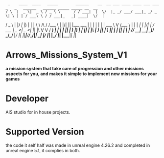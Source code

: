      _    ____  ____   _____        ______    __  __ ___ ____ ____ ___ ___  _   _   ______   ______ _____ _____ __  __  
    / \  |  _ \|  _ \ / _ \ \      / / ___|  |  \/  |_ _/ ___/ ___|_ _/ _ \| \ | | / ___\ \ / / ___|_   _| ____|  \/  | 
   / _ \ | |_) | |_) | | | \ \ /\ / /\___ \  | |\/| || |\___ \___ \| | | | |  \| | \___ \\ V /\___ \ | | |  _| | |\/| | 
  / ___ \|  _ <|  _ <| |_| |\ V  V /  ___) | | |  | || | ___) |__) | | |_| | |\  |  ___) || |  ___) || | | |___| |  | | 
 /_/   \_\_| \_\_| \_\\___/  \_/\_/  |____/  |_|  |_|___|____/____/___\___/|_| \_| |____/ |_| |____/ |_| |_____|_|  |_| 
                                                                                                                        
 # Arrows_Missions_System_V1
 **a mission system that take  care of progression and other missions aspects for you, and makes it simple to implement new missions for your games**

 # Developer
  AIS studio for in house projects.

 # Supported Version 
 the code it self half was made in unreal engine 4.26.2 and completed in unreal engine 5.1, it complies in both.

 
